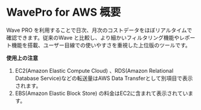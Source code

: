 # WavePro for AWS 概要

Wave PRO を利用することで日次、月次のコストデータをほぼリアルタイムで確認できます。従来のWave と比較し、より細かいフィルタリング機能やレポート機能を搭載、ユーザー目線での使いやすさを重視した上位版のツールです。

**使用上の注意**

1. EC2(Amazon Elastic Compute Cloud) 、RDS(Amazon Relational Database Service)などの転送量はAWS Data Transferとして別項目で表示されます。
2. EBS(Amazon Elastic Block Store) の料金はEC2に含まれて表示されています。
